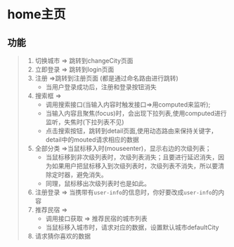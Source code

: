 # home主页

## 功能
> 1. 切换城市 => 跳转到changeCity页面
> 2. 立即登录 => 跳转到login页面
> 3. 注册 =>跳转到注册页面 (都是通过命名路由进行跳转)
>    - 当用户登录成功后，注册和登录按钮消失
> 4. 搜索框 => 
>    - 调用搜索接口(当输入内容时触发接口=>用computed来监听);
>    - 当输入内容且聚焦(focus)时，会出现下拉列表,使用computed进行监听，失焦时(下拉列表不见)
>    - 点击搜索按钮，跳转到detail页面,使用动态路由来保持关键字，detail中的mouted请求相应的数据
> 5. 全部分类 =>当鼠标移入时(mouseenter)，显示右边的次级列表；
>    - 当鼠标移到非次级列表时，次级列表消失；且要进行延迟消失，因为如果用户把鼠标移入到次级列表时，次级列表不消失，所以要清除定时器，避免消失。
>    - 同理，鼠标移出次级列表时也是如此。
> 6. 注册登录 => 当携带有``user-info``的信息时，你好要改成``user-info``的内容
> 7. 推荐民宿 => 
>    - 调用接口获取 => 推荐民宿的城市列表
>    - 当鼠标移入城市时，请求对应的数据，设置默认城市defaultCity
> 8. 请求猜你喜欢的数据


# 